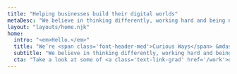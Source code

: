 ```yaml
---
title: "Helping businesses build their digital worlds"
metaDesc: "We believe in thinking differently, working hard and being nice to people"
layout: "layouts/home.njk"
home:
  intro: "<em>Hello.</em>"
  title: "We’re <span class='font-header-med'>Curious Ways</span> &mdash; helping businesses build their digital worlds."
  subtitle: "We believe in thinking differently, working hard and being nice to people."
  cta: "Take a look at some of <a class='text-link-grad' href='/work'>our work</a> and if you like it, <a class='text-link-grad' href='/contact'>get in touch</a> and tell us what you’re looking for."
---
```

